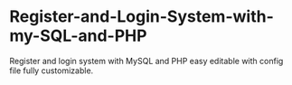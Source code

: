 # Register-and-Login-System-with-my-SQL-and-PHP
Register and login system with MySQL and PHP easy editable with config file fully customizable.
